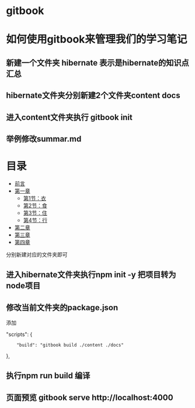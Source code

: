 # gitbook

# 如何使用gitbook来管理我们的学习笔记


## 新建一个文件夹 hibernate 表示是hibernate的知识点汇总

## hibernate文件夹分别新建2个文件夹content docs

## 进入content文件夹执行 gitbook init

## 举例修改summar.md

# 目录

* [前言](README.md)
* [第一章](Chapter1/README.md)
  * [第1节：衣](Chapter1/衣.md)
  * [第2节：食](Chapter1/食.md)
  * [第3节：住](Chapter1/住.md)
  * [第4节：行](Chapter1/行.md)
* [第二章](Chapter2/README.md)
* [第三章](Chapter3/README.md)
* [第四章](Chapter4/README.md)

分别新建对应的文件夹即可

## 进入hibernate文件夹执行npm init -y  把项目转为node项目

## 修改当前文件夹的package.json

添加

    

"scripts": {

        "build": "gitbook build ./content ./docs"

}, 


## 执行npm run build 编译

## 页面预览 gitbook serve http://localhost:4000 
